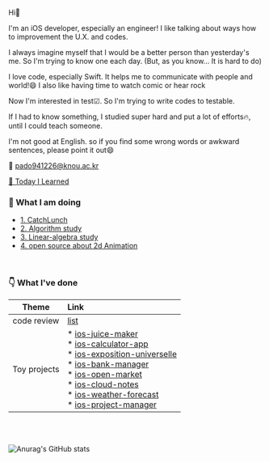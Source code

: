 Hi👋

I'm an iOS developer, especially an engineer! I like talking about ways how to improvement the U.X. and codes.

I always imagine myself that I would be a better person than yesterday's me. So I'm trying to know one each day.
(But, as you know... It is hard to do)

I love code, especially Swift. It helps me to communicate with people and world!😄 I also like having time to watch comic or hear rock

Now I'm interested in test☑︎. So I'm trying to write codes to testable.

If I had to know something, I studied super hard and put a lot of efforts🔥, until I could teach someone.

I'm not good at English. so if you find some wrong words or awkward sentences, please point it out😄

📮 pado941226@knou.ac.kr

[🤔 Today I Learned](https://soo941226.notion.site/b62a97ca26ff49d4bade5febcb2cd7ac?v=18935fc8c4594f38bfd83c87c92e0e8d)

### 👊 What I am doing
  * [1. CatchLunch](https://github.com/soo941226/CatchLunch)
  * [2. Algorithm study](https://github.com/ictechgy/AlgorithmStudy)
  * [3. Linear-algebra study](https://github.com/Ldoy/Math)
  * [4. open source about 2d Animation](https://github.com/soo941226/VEM)


<br>


### 👇 What I've done

 |Theme|Link|
 |:---:|:---|
 |code review|[list](https://github.com/pulls?q=is%3Apr+assignee%3Asoo941226+archived%3Afalse+is%3Aclosed)|
 |Toy projects| * [ios-juice-maker](https://github.com/soo941226/ios-juice-maker) <br> * [ios-calculator-app](https://github.com/soo941226/ios-calculator-app) <br> * [ios-exposition-universelle](https://github.com/soo941226/ios-exposition-universelle) <br> * [ios-bank-manager](https://github.com/soo941226/ios-bank-manager) <br> * [ios-open-market](https://github.com/soo941226/ios-open-market) <br> * [ios-cloud-notes](https://github.com/soo941226/ios-cloud-notes) <br> * [ios-weather-forecast](https://github.com/soo941226/ios-weather-forecast) <br> * [ios-project-manager](https://github.com/soo941226/ios-project-manager)|
 

<br>
<br>


![Anurag's GitHub stats](https://github-readme-stats.vercel.app/api?username=soo941226&show_icons=true&theme=nord)

<!--
**soo941226/soo941226** is a ✨ _special_ ✨ repository because its `README.md` (this file) appears on your GitHub profile.

Here are some ideas to get you started:

- 🔭 I’m currently working on ...
- 🌱 I’m currently learning ...
- 👯 I’m looking to collaborate on ...
- 🤔 I’m looking for help with ...
- 💬 Ask me about ...
- 📫 How to reach me: ...
- 😄 Pronouns: ...
- ⚡ Fun fact: ...
-->
